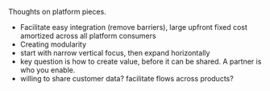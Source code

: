 
Thoughts on platform pieces.

- Facilitate easy integration (remove barriers), large upfront fixed cost amortized across all platform consumers
- Creating modularity
- start with narrow vertical focus, then expand horizontally
- key question is how to create value, before it can be shared. A partner is who you enable.
- willing to share customer data? facilitate flows across products?
